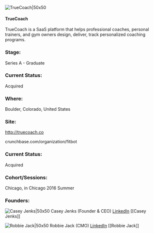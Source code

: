 

![TrueCoach|50x50](https://apimg.techstars.com/connect/images/image_files/5bcbdc4034a60d09e3000031/original/android-chrome-256x256.png)

#### TrueCoach
TrueCoach is a SaaS platform that helps professional coaches, personal trainers, and gym owners design, deliver, track personalized coaching programs.

### Stage: 
Series A - Graduate 

### Current Status: 
Acquired

### Where:
Boulder, Colorado, United States

### Site:
http://truecoach.co



crunchbase.com/organization/fitbot

### Current Status: 
Acquired

### Cohort/Sessions: 
Chicago, in Chicago 2016 Summer

### Founders: 

![Casey Jenks|50x50](https://apimg.techstars.com/connect/images/image_files/57facddb34b274ea48000001/original/casey.jpg) Casey Jenks (Founder & CEO) [LinkedIn](https://linkedin.com/in/caseyjenks) [[Casey Jenks]]

![Robbie Jack|50x50](https://apimg.techstars.com/connect/images/image_files/57f3f1a9bbe36f41b000001c/original/linkedin_avatar.png) Robbie Jack (CMO) [LinkedIn](https://linkedin.com/in/robertjack) [[Robbie Jack]]


